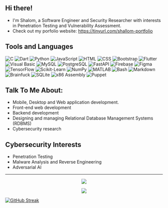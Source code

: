 ## Hi there!

- I'm Shalom, a Software Engineer and Security Researcher with interests in Penetration Testing and Vulnerability Assessment.
- Check out my porfolio website: https://tinyurl.com/shallom-portfolio

## **Tools and Languages**

![C](https://img.shields.io/badge/-C-A8B9CC?logo=c&logoColor=white&style=for-the-badge)
![Dart](https://img.shields.io/badge/-Dart-0175C2?logo=dart&logoColor=white&style=for-the-badge)
![Python](https://img.shields.io/badge/-Python-3776AB?logo=python&logoColor=white&style=for-the-badge)
![JavaScript](https://img.shields.io/badge/-JavaScript-F7DF1E?logo=javascript&logoColor=black&style=for-the-badge)
![HTML](https://img.shields.io/badge/-HTML5-E34F26?logo=html5&logoColor=white&style=for-the-badge)
![CSS](https://img.shields.io/badge/-CSS3-1572B6?logo=css3&logoColor=white&style=for-the-badge)
![Bootstrap](https://img.shields.io/badge/-Bootstrap-7952B3?logo=bootstrap&logoColor=white&style=for-the-badge)
![Flutter](https://img.shields.io/badge/-Flutter-02569B?logo=flutter&logoColor=white&style=for-the-badge)
![Visual Basic](https://img.shields.io/badge/-Visual%20Basic-5C2D91?logo=dot-net&logoColor=white&style=for-the-badge)
![MySQL](https://img.shields.io/badge/-MySQL-4479A1?logo=mysql&logoColor=white&style=for-the-badge)
![PostgreSQL](https://img.shields.io/badge/-PostgreSQL-4169E1?logo=postgresql&logoColor=white&style=for-the-badge)
![FastAPI](https://img.shields.io/badge/-FastAPI-009688?logo=fastapi&logoColor=white&style=for-the-badge)
![Firebase](https://img.shields.io/badge/-Firebase-FFCA28?logo=firebase&logoColor=black&style=for-the-badge)
![Figma](https://img.shields.io/badge/-Figma-F24E1E?logo=figma&logoColor=white&style=for-the-badge)
![TensorFlow](https://img.shields.io/badge/-TensorFlow-FF6F00?logo=tensorflow&logoColor=white&style=for-the-badge)
![Scikit-Learn](https://img.shields.io/badge/-Scikit%20Learn-F7931E?logo=scikit-learn&logoColor=white&style=for-the-badge)
![NumPy](https://img.shields.io/badge/-NumPy-013243?logo=numpy&logoColor=white&style=for-the-badge)
![MATLAB](https://img.shields.io/badge/-MATLAB-0076A8?logo=mathworks&logoColor=white&style=for-the-badge)
![Bash](https://img.shields.io/badge/-Bash-4EAA25?logo=gnu-bash&logoColor=white&style=for-the-badge)
![Markdown](https://img.shields.io/badge/-Markdown-000000?logo=markdown&logoColor=white&style=for-the-badge)
![Brainfuck](https://img.shields.io/badge/-Brainfuck-2D2D2D?logo=brainfuck&logoColor=white&style=for-the-badge)
![SQLite](https://img.shields.io/badge/-SQLite-003B57?logo=sqlite&logoColor=white&style=for-the-badge)
![x86 Assembly](https://img.shields.io/badge/-x86%20Assembly-525252?logo=assemblyscript&logoColor=white&style=for-the-badge)
![Puppet](https://img.shields.io/badge/-Puppet-FFAE1A?logo=puppet&logoColor=white&style=for-the-badge)

## Talk To Me About:

- Mobile, Desktop and Web application development.
- Front-end web development
- Backend development
- Designing and managing Relational Database Management Systems (RDBMS)
- Cybersecurity research

## Cybersecurity Interests

- Penetration Testing
- Malware Analysis and Reverse Engineering
- Adversarial AI

---

<!--
![whoIsOneZero's Streak](https://github-readme-streak-stats.herokuapp.com/?user=whoIsOneZero&theme=vue-dark&hide_border=true) -->

<p align="center"> <img src="https://githubreadmestats-alpha.vercel.app/api?username=whoIsOneZero&theme=vue-dark&show_icons=true&hide_border=true&count_private=true"/> </p>

<p align="center"> <img src="https://githubreadmestats-alpha.vercel.app/api/top-langs/?username=whoIsOneZero&langs_count=13&hide=jupyter%20notebook,php,blade,cmake,scss,ruby,kotlin,mako,objective-c,m,swift&layout=compact&theme=vue-dark&hide_border=true"/></p>

[![GitHub Streak](https://github-readme-streak-stats-ten-rho-60.vercel.app/?user=whoisonezero&theme=vue-dark&hide_border=true)](https://git.io/streak-stats)

<!-- ## 🏆 Certifications

## 👩‍💻 Professional Experience -->

<!--

 -->
 <!-- <iframe width="600" height="600" src="https://ionicabizau.github.io/github-profile-languages/api.html?whoisonezero" frameborder="0"></iframe> -->
